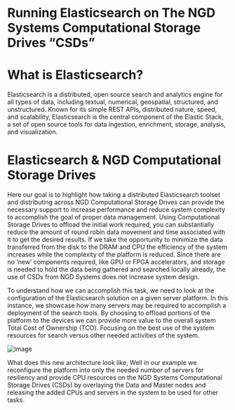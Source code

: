 # Running Elasticsearch on The NGD Systems Computational Storage Drives  “CSDs”

# What is Elasticsearch? 
Elasticsearch is a distributed, open source search and analytics engine for all types of data, including textual, numerical, geospatial, structured, and unstructured. Known for its simple REST APIs, distributed nature, speed, and scalability, Elasticsearch is the central component of the Elastic Stack, a set of open source tools for data ingestion, enrichment, storage, analysis, and visualization.

# Elasticsearch & NGD Computational Storage Drives
Here our goal is to highlight how taking a distributed Elasticsearch toolset and distributing across NGD Computational Storage Drives can provide the necessary support to increase performance and reduce system complexity to accomplish the goal of proper data management. Using Computational Storage Drives to offload the initial work required, you can substantially reduce the amount of round robin data movement and time associated with it to get the desired results. If we take the opportunity to minimize the data transferred from the disk to the DRAM and CPU the efficiency of the system increases while the complexity of the platform is reduced. Since there are no ‘new’ components required, like GPU or FPGA accelerators, and storage is needed to hold the data being gathered and searched locally already, the use of CSDs from NGD Systems does not increase system design.

To understand how we can accomplish this task, we need to look at the configuration of the Elasticsearch solution on a given server platform. In this instance, we showcase how many servers may be required to accomplish a deployment of the search tools. By choosing to offload portions of the platform to the devices we can provide more value to the overall system Total Cost of Ownership (TCO). Focusing on the best use of the system resources for search versus other needed activities of the system. 

![image](https://user-images.githubusercontent.com/31414094/139505253-836667e0-bed5-4e96-bb52-e808b1a6e7c7.png)

What does this new architecture look like, Well in our example we reconfigure the platform into only the needed number of servers for resiliency and provide CPU resources on the NGD Systems Computational Storage Drives (CSDs) by overlaying the Data and Master nodes and releasing the added CPUs and servers in the system to be used for other tasks.

